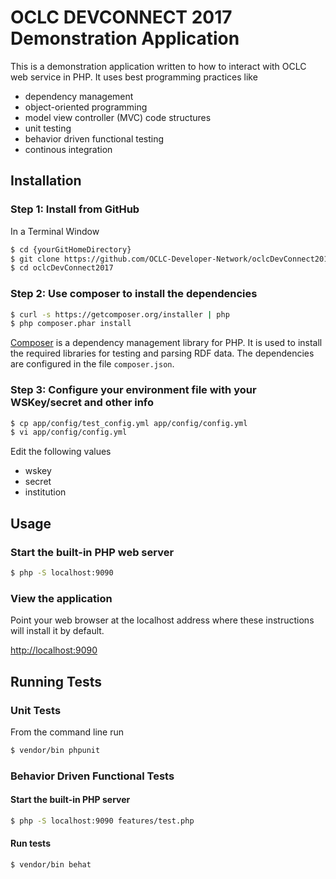 OCLC DEVCONNECT 2017 Demonstration Application
=============
This is a demonstration application written to how to interact with OCLC web service in PHP. It uses best programming practices like 
- dependency management
- object-oriented programming
- model view controller (MVC) code structures
- unit testing
- behavior driven functional testing
- continous integration 

## Installation

### Step 1: Install from GitHub

In a Terminal Window

```bash
$ cd {yourGitHomeDirectory}
$ git clone https://github.com/OCLC-Developer-Network/oclcDevConnect2017.git
$ cd oclcDevConnect2017
```

### Step 2: Use composer to install the dependencies

```bash
$ curl -s https://getcomposer.org/installer | php
$ php composer.phar install
```

[Composer](https://getcomposer.org/doc/00-intro.md) is a dependency management library for PHP. It is used to install the required libraries for testing and parsing RDF data. The dependencies are configured in the file `composer.json`.

### Step 3: Configure your environment file with your WSKey/secret and other info

```bash
$ cp app/config/test_config.yml app/config/config.yml
$ vi app/config/config.yml
```

Edit the following values
- wskey
- secret
- institution


## Usage

### Start the built-in PHP web server
```bash
$ php -S localhost:9090
```
### View the application
Point your web browser at the localhost address where these instructions will install it by default. 

[http://localhost:9090](http://localhost:9090)

## Running Tests

### Unit Tests
From the command line run

```bash
$ vendor/bin phpunit
```

### Behavior Driven Functional Tests

#### Start the built-in PHP server
```bash
$ php -S localhost:9090 features/test.php
```

#### Run tests
```bash
$ vendor/bin behat
```

